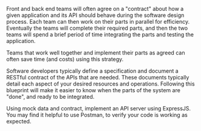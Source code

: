 Front and back end teams will often agree on a "contract" about how a given application and its API should behave during the software design process. Each team can then work on their parts in parallel for efficiency. Eventually the teams will complete their required parts, and then the two teams will spend a brief period of time integrating the parts and testing the application.

Teams that work well together and implement their parts as agreed can often save time (and costs) using this strategy.

Software developers typically define a specification and document a RESTful contract of the APIs that are needed. These documents typically detail each aspect of your desired resources and operations. Following this blueprint will make it easier to know when the parts of the system are "done", and ready to be integrated.

Using mock data and contract, implement an API server using ExpressJS. You may find it helpful to use Postman, to verify your code is working as expected.